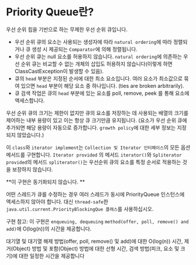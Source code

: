 
# Priority Queue란?

우선 순위 힙을 기반으로 하는 무제한 우선 순위 큐입니다. 

- 우선 순위 큐의 요소는 사용되는 생성자에 따라  `natural ordering`에 따라 정렬되거나 큐 생성 시 제공되는 `Comparator`에 의해 정렬됩니다. 
- 우선 순위 큐는 null 요소를 허용하지 않습니다.  `natural ordering`에 의존하는 우선 순위 큐는 비교할 수 없는 개체의 삽입도 허용하지 않습니다(이렇게 하면 ClassCastException이 발생할 수 있음).  
- 큐의 `head` 부분은 지정된 순서에 대한 최소 요소입니다. 여러 요소가 최소값으로 묶여 있으면 `head` 부분이 해당 요소 중 하나입니다. (ties are broken arbitrarily). 
- 큐 검색 작업은 큐의 `head` 부분에 있는 요소를 poll, remove, peek 를 통해 요소에 액세스합니다.  
  
우선 순위 큐의 크기는 제한이 없지만 큐의 요소를 저장하는 데 사용되는 배열의 크기를 제어하는 내부 용량이 있고 이는 항상 큐 크기만큼 유지됩니다. 
(요소가 우선 순위 큐에 추가되면 해당 용량이 자동으로 증가합니다. `growth policy`에 대한 세부 정보는 지정되지 않았습니다.)
  
이 `class`와 `iterator implement`는 `Collection 및 Iterator 인터페이스`의 모든 옵션 메서드를 구현합니다. 
`Iterator provided` 의 메서드 `iterator()`와 `Spliterator provided`의 메서드 `spliterator()`는 우선순위 큐의 요소를 특정 순서로 적용하는 것을 보장하지 않습니다.
  
**이 구현은 동기화되지 않습니다. **

어떤 스레드가 큐를 수정하는 경우 여러 스레드가 동시에 PriorityQueue 인스턴스에 액세스하지 않아야 합니다. 
대신 `thread-safe`한  `java.util.current.PriorityBlockingQue 클래스`를 사용하십시오.  

구현 참고: 
이 구현은 `enqueuing, dequeuing` `method(offer, poll, remove() and add)`에 O(log(n))의 시간을 제공합니다.

대기열 및 대기열 해제 방법(offer, poll, remove() 및 add)에 대한 O(log(n)) 시간, 제거(Object) 방법 및 포함(Object) 방법에 대한 선형 시간, 검색 방법(피크, 요소 및 크기)에 대한 일정한 시간을 제공합니다
